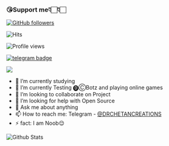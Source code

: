 ### 😘Support me👇🏻👇🏻
[![GitHub followers](https://img.shields.io/github/followers/StarkBotsIndustries.svg?style=social&label=Follow&maxAge=2592000)](https://github.com/drchetancreation?tab=followers)

![Hits](https://hits.seeyoufarm.com/api/count/incr/badge.svg?url=https://github.com/drchetancreation/)

![Profile views](https://gpvc.arturio.dev/drchetancreation)

[![telegram badge](https://img.shields.io/badge/DRCHETAN-CREATION-30302f?style=flat&logo=telegram)](https://t.me/Drchetancreations) 

<a href="https://youtube.com/c/drchetancreation"><img src="https://img.shields.io/badge/DRCHETAN%20-CREATION-red.svg?logo=Youtube"></a>


- 🔭 I’m currently studying 
- 🌱 I’m currently Testing 🅓︎Ⓒ︎Botz and playing online games
- 👯 I’m looking to collaborate on Project
- 🤔 I’m looking for help with Open Source
- 💬 Ask me about anything
- 📫 How to reach me: Telegram - [@DRCHETANCREATIONS](https://t.me/Drchetancreations)
- ⚡ fact: I am Noob😌

![Github Stats](https://github-readme-stats.vercel.app/api?username=drchetancreation&show_icons=true&title_color=fff&icon_color=79ff97&text_color=9f9f9f&bg_color=151515)
